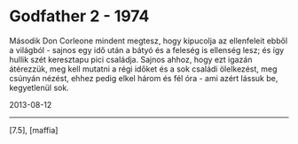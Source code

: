 # Godfather 2 - 1974

Második Don Corleone mindent megtesz, hogy kipucolja az ellenfeleit ebből a világból - sajnos egy idő után a bátyó és a feleség is ellenség lesz; és így hullik szét keresztapu pici családja. Sajnos ahhoz, hogy ezt igazán átérezzük, meg kell mutatni a régi időket és a sok családi ölelkezést, meg csúnyán nézést, ehhez pedig elkel három és fél óra - ami azért lássuk be, kegyetlenül sok.

2013-08-12 

----

[7.5], [maffia]